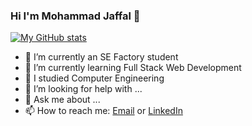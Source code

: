 ### Hi I'm Mohammad Jaffal 👋

[![My GitHub stats](https://github-readme-stats.vercel.app/api?username=mohammad-jaffal)](https://github.com/anuraghazra/github-readme-stats)


- 🔭 I’m currently an SE Factory student
- 🌱 I’m currently learning Full Stack Web Development
- 👯 I studied Computer Engineering
- 🤔 I’m looking for help with ...
- 💬 Ask me about ...
- 📫 How to reach me: [Email](mailto:mhmmdjaffal@gmail.com) or [LinkedIn](https://www.linkedin.com/in/mohammad-jaffal-5139ab193)

